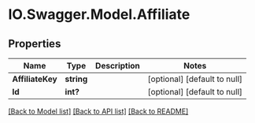 # IO.Swagger.Model.Affiliate
## Properties

Name | Type | Description | Notes
------------ | ------------- | ------------- | -------------
**AffiliateKey** | **string** |  | [optional] [default to null]
**Id** | **int?** |  | [optional] [default to null]

[[Back to Model list]](../README.md#documentation-for-models) [[Back to API list]](../README.md#documentation-for-api-endpoints) [[Back to README]](../README.md)

